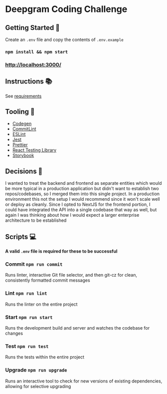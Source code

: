 # Deepgram Coding Challenge

## Getting Started 🏃

Create an `.env` file and copy the contents of `.env.example`

### `npm install && npm start`

### [http://localhost:3000/](http://localhost:3000/)

## Instructions 📚

See [requirements](/requirements.pdf)

## Tooling 🧰

-   [Codegen](https://graphql-code-generator.com/)
-   [CommitLint](https://commitlint.js.org/#/)
-   [ESLint](https://eslint.org/)
-   [Jest](https://jestjs.io/)
-   [Prettier](https://prettier.io/)
-   [React Testing Library](https://testing-library.com/docs/react-testing-library/intro/)
-   [Storybook](https://storybook.js.org/)

## Decisions 💭

I wanted to treat the backend and frontend as separate entities which would be more typical in a production application but didn't want to establish two repos/codebases, so I merged them into this single project. In a production environment this not the setup I would recommend since it won't scale well or deploy as cleanly. Since I opted to NextJS for the frontend portion, I could have integrated the API into a single codebase that way as well, but again I was thinking about how I would expect a larger enterprise architecture to be established

## Scripts 💻

**A valid `.env` file is required for these to be successful**

### Commit `npm run commit`

Runs linter, interactive Git file selector, and then git-cz for clean, consistently formatted commit messages

### Lint `npm run lint`

Runs the linter on the entire project

### Start `npm run start`

Runs the development build and server and watches the codebase for changes

### Test `npm run test`

Runs the tests within the entire project

### Upgrade `npm run upgrade`

Runs an interactive tool to check for new versions of existing dependencies, allowing for selective upgrading
